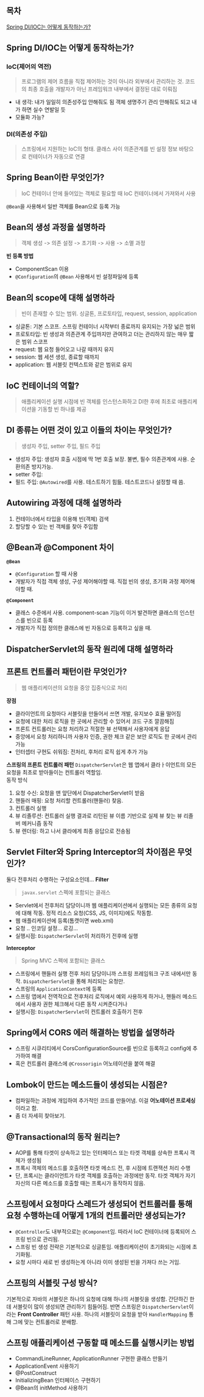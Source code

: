 ## 목차  
[Spring DI/IOC는 어떻게 동작하는가?](#1)

## <a id="1">Spring DI/IOC는 어떻게 동작하는가?</a>
### IoC(제어의 역전)
> 프로그램의 제어 흐름을 직접 제어하는 것이 아니라 외부에서 관리하는 것. 코드의 최종 호출을 개발자가 아닌 프레임워크 내부에서 결정된 대로 이뤄짐

- 내 생각: 내가 일일히 의존성주입 안해줘도 됨 객체 생명주기 관리 안해줘도 되고 내가 하면 실수 연발일 듯
- 모듈화 가능?

### DI(의존성 주입)
> 스프링에서 지원하는 IoC의 형태. 클래스 사이 의존관계를 빈 설정 정보 바탕으로 컨테이너가 자동으로 연결

## <a id="2">Spring Bean이란 무엇인가?</a>
> IoC 컨테이너 안에 들어있는 객체로 필요할 때 IoC 컨테이너에서 가져와서 사용  

`@Bean`을 사용해서 일반 객체를 Bean으로 등록 가능

## <a id="3">Bean의 생성 과정을 설명하라</a>
> 객체 생성 -> 의존 설정 -> 초기화 -> 사용 -> 소멸 과정

**빈 등록 방법**
- ComponentScan 이용
- `@Configuration`의 `@Bean` 사용해서 빈 설정파일에 등록

## <a id="4">Bean의 scope에 대해 설명하라</a>
> 빈이 존재할 수 있는 범위. 싱글톤, 프로토타입, request, session, application

- 싱글톤: 기본 스코프. 스프링 컨테이너 시작부터 종료까지 유지되는 가장 넓은 범위
- 프로토타입: 빈 생성과 의존관계 주입까지만 관여하고 더는 관리하지 않는 매우 짧은 범위 스코프
- request: 웹 요청 들어오고 나갈 때까지 유지
- session: 웹 세션 생성, 종료할 때까지
- application: 웹 서블릿 컨텍스트와 같은 범위로 유지

## <a id="5">IoC 컨테이너의 역할?</a>
>  애플리케이션 실행 시점에 빈 객체를  인스턴스화하고 DI한 후에 최초로 애플리케이션을 기동할 빈 하나를 제공

## <a id ="6">DI 종류는 어떤 것이 있고 이들의 차이는 무엇인가?</a>
> 생성자 주입, setter 주입, 필드 주입

- 생성자 주입: 생성자 호출 시점에 딱 1번 호출 보장. 불변, 필수 의존관계에 사용. 순환의존 방지가능.
- setter 주입:
- 필드 주입: `@Autowired`를 사용. 테스트하기 힘듦. 테스트코드나 설정할 때 씀.

## <a id="7">Autowiring 과정에 대해 설명하라</a>
1. 컨테이너에서 타입을 이용해 빈(객체) 검색
2. 할당할 수 있는 빈 객체를 찾아 주입함


## <a id="8">@Bean과 @Component 차이</a>
**`@Bean`**
- `@Configuration` 할 때 사용
- 개발자가 직접 객체 생성, 구성 제어해야할 때. 직접 빈의 생성, 초기화 과정 제어해야할 때.

**`@Component`**
- 클래스 수준에서  사용. component-scan 기능이 이거 발견하면 클래스의 인스턴스를 빈으로 등록
- 개발자가 직접 정의한 클래스에 빈 자동으로 등록하고 싶을 때.

## <a id="9">DispatcherServlet의 동작 원리에 대해 설명하라</a>

## <a id="10">프론트 컨트롤러 패턴이란 무엇인가?</a>
> 웹 애플리케이션의 요청을 중앙 집중식으로 처리

**장점**
- 클라이언트의 요청마다 서블릿을 만들어서 쓰면 개발, 유지보수 효율 떨어짐
- 요청에 대한 처리 로직을 한 곳에서 관리할 수 있어서 코드 구조 깔끔해짐
- 프론트 컨트롤러는 요청 처리하고 적절한 뷰 선택해서 사용자에게 응답
- 중앙에서 요청 처리하니까 사용자 인증, 권한 체크 같은 보안 로직도 한 곳에서 관리 가능
- 인터셉터 구현도 쉬워짐: 전처리, 후처리 로직 쉽게 추가 가능

**스프링의 프론트 컨트롤러 패턴**
`DispatcherServlet`은 웹 앱에서 클라ㅏ이언트의 모든 요청을 최초로 받아들이는 컨트롤러 역할임.  
동작 방식
1. 요청 수신: 요청을 맨 앞단에서 DispatcherServlet이 받음
2. 핸들러 매핑: 요청 처리할 컨트롤러(핸들러) 찾음.
3. 컨트롤러  실행
4. 뷰 리졸루션: 컨트롤러 실행 결과로 리턴된 뷰 이름 기반으로 실제 뷰 찾는 뷰 리졸버 메커니즘 동작
5. 뷰 렌더링: 하고 나서 클라에게 최종 응답으로 전송됨

## <a id="11">Servlet Filter와 Spring Interceptor의 차이점은 무엇인가?</a>
둘다 전후처리 수행하는 구성요소인데...
**Filter**
> `javax.servlet` 스펙에 포함되는 클래스

- Servlet에서 전후처리 담당이니까 웹 애플리케이션에서 실행되는 모든 종류의 요청에 대해 작동. 정적 리소스 요청(CSS, JS, 이미지)에도 작동함.
- 웹 애플리케이션에 등록(톰캣이면 web.xml)
- 요청 .. 인코딩 설정... 로깅...
- 실행시점: `DispatcherServlet`이 처리하기 전후에 실행

**Interceptor**
> Spring MVC 스펙에 포함되는 클래스

- 스프링에서 핸들러 실행 전후 처리 담당이니까 스프링 프레임워크 구조 내에서만 동작. `DispatcherServlet`을 통해 처리되는 요청만. 
- 스프링의 `ApplicationContext`에 등록
- 스프링 앱에서 전역적으로 전후처리 로직에서 예외 사용하게 하거나, 핸들러 메소드에서 사용자 권한 체크해서 다른 동작 시켜준다거나
- 실행시점: `DispatcherServlet`이 컨트롤러 호출하기 전후

## <a id="12">Spring에서 CORS 에러 해결하는 방법을 설명하라</a>
- 스프링 시큐리티에서 CorsConfigurationSource를 빈으로 등록하고 config에 추가하여 해결
- 혹은 컨트롤러 클래스에 `@Crossorigin` 어노테이션을 붙여 해결

## <a id="13">Lombok이 만드는 메소드들이 생성되는 시점은?</a>
- 컴파일하는 과정에 개입하여 추가적인 코드를 만들어냄. 이걸 **어노테이션 프로세싱** 이라고 함.
- 좀 더 자세히 찾아보기.

## <a id="14">@Transactional의 동작 원리는?</a>
- AOP를 통해 타겟이 상속하고 있는 인터페이스 또는 타겟 객체를 상속한 프록시 객체가 생성됨
- 프록시 객체의 메소드를 호출하면 타겟 메소드 전, 후 시점에 트랜잭션 처리 수행
- 단, 프록시는 클라이언트가 타겟 객체를 호출하는 과정에만 동작. 타겟 객체가 자기 자신의 다른 메소드를 호출할 때는 프록시가 동작하지 않음.

## <a id="15">스프링에서 요청마다 스레드가 생성되어 컨트롤러를 통해 요청 수행하는데 어떻게 1개의 컨트롤러만 생성되는가?</a>
- `@Controller`도 내부적으로는 `@Component`임. 따라서 IoC 컨테이너에 등록되어 스프링 빈으로 관리됨.
- 스프링 빈 생성 전략은 기본적으로 싱글톤임. 애플리케이션이 초기화되는 시점에 초기화됨.
- 요청 시마다 새로 빈 생성하는게 아니라 이미 생성된 빈을 가져다 쓰는 거임.

## <a id="16">스프링의 서블릿 구성 방식?</a>
기본적으로 자바의 서블릿은 하나의 요청에 대해 하나의 서블릿을 생성함. 간단하긴 한데 서블릿이 많이 생성되면 관리하기 힘들어짐. 반면 스프링은 `DispatcherServlet`이라는 **Front Controller** 패턴 사용. 하나의 서블릿이 요청을 받아 `HandlerMapping` 통해 그에 맞는 컨트롤러로 분배함. 

## <a id="17">스프링 애플리케이션 구동할 때 메소드를 실행시키는 방법</a>
- CommandLineRunner, ApplicationRunner 구현한 클래스 만들기
- ApplicationEvent 사용하기
- @PostConstruct
- InitializingBean 인터페이스 구현하기
- @Bean의 initMethod 사용하기
